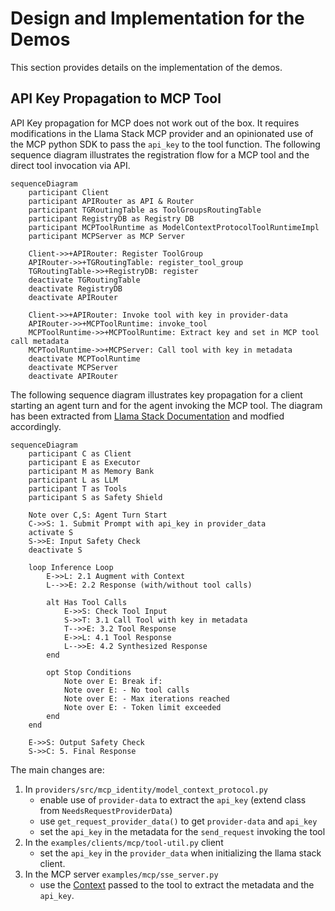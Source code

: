 # Design and Implementation for the Demos

This section provides details on the implementation of the demos.

## API Key Propagation to MCP Tool

API Key propagation for MCP does not work out of the box. It requires modifications in the Llama Stack MCP
provider and an opinionated use of the MCP python SDK to pass the `api_key` to the tool function. The following
sequence diagram illustrates the registration flow for a MCP tool and the direct tool invocation via API.

```mermaid
sequenceDiagram
    participant Client
    participant APIRouter as API & Router
    participant TGRoutingTable as ToolGroupsRoutingTable
    participant RegistryDB as Registry DB
    participant MCPToolRuntime as ModelContextProtocolToolRuntimeImpl
    participant MCPServer as MCP Server

    Client->>+APIRouter: Register ToolGroup 
    APIRouter->>+TGRoutingTable: register_tool_group
    TGRoutingTable->>+RegistryDB: register
    deactivate TGRoutingTable
    deactivate RegistryDB
    deactivate APIRouter

    Client->>+APIRouter: Invoke tool with key in provider-data
    APIRouter->>+MCPToolRuntime: invoke_tool
    MCPToolRuntime->>+MCPToolRuntime: Extract key and set in MCP tool call metadata
    MCPToolRuntime->>+MCPServer: Call tool with key in metadata
    deactivate MCPToolRuntime
    deactivate MCPServer
    deactivate APIRouter
```

The following sequence diagram illustrates key propagation for a client starting an agent 
turn and for the agent invoking the MCP tool.  The diagram has been extracted from 
[Llama Stack Documentation](https://llama-stack.readthedocs.io/en/latest/building_applications/agent_execution_loop.html)
and modfied accordingly.


```mermaid
sequenceDiagram
    participant C as Client
    participant E as Executor
    participant M as Memory Bank
    participant L as LLM
    participant T as Tools
    participant S as Safety Shield

    Note over C,S: Agent Turn Start
    C->>S: 1. Submit Prompt with api_key in provider_data
    activate S
    S->>E: Input Safety Check
    deactivate S

    loop Inference Loop
        E->>L: 2.1 Augment with Context
        L-->>E: 2.2 Response (with/without tool calls)

        alt Has Tool Calls
            E->>S: Check Tool Input
            S->>T: 3.1 Call Tool with key in metadata
            T-->>E: 3.2 Tool Response
            E->>L: 4.1 Tool Response
            L-->>E: 4.2 Synthesized Response
        end

        opt Stop Conditions
            Note over E: Break if:
            Note over E: - No tool calls
            Note over E: - Max iterations reached
            Note over E: - Token limit exceeded
        end
    end

    E->>S: Output Safety Check
    S->>C: 5. Final Response
```

The main changes are:

1. In `providers/src/mcp_identity/model_context_protocol.py`
    - enable use of `provider-data` to extract the `api_key` (extend class from `NeedsRequestProviderData`)
    - use `get_request_provider_data()` to get `provider-data` and `api_key`
    - set the `api_key` in the metadata for the `send_request` invoking the tool
2. In the `examples/clients/mcp/tool-util.py` client
    - set the `api_key` in the `provider_data` when initializing the llama stack client.
3. In the MCP server `examples/mcp/sse_server.py`
    - use the [Context](https://github.com/modelcontextprotocol/python-sdk/blob/1691b905e22faa94f45e42ca5dfd87927362be5a/src/mcp/server/fastmcp/server.py#L553) passed to the tool to extract the metadata and the `api_key`.


